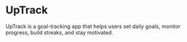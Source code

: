 # UpTrack
UpTrack is a goal-tracking app that helps users set daily goals, monitor progress, build streaks, and stay motivated.
